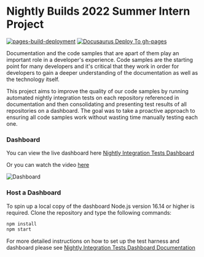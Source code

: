# Nightly Builds 2022 Summer Intern Project

[![pages-build-deployment](https://github.com/cqa-sandbox/cqa-dashboard-app/actions/workflows/pages/pages-build-deployment/badge.svg)](https://github.com/cqa-sandbox/cqa-dashboard-app/actions/workflows/pages/pages-build-deployment) [![Docusaurus Deploy To gh-pages](https://github.com/cqa-sandbox/cqa-dashboard-app/actions/workflows/github-pages.yml/badge.svg)](https://github.com/cqa-sandbox/cqa-dashboard-app/actions/workflows/github-pages.yml)

Documentation and the code samples that are apart of them play an important role in a developer's experience. Code samples are the starting point for many developers and it's critical that they work in order for developers to gain a deeper understanding of the documentation as well as the technology itself.

This project aims to improve the quality of our code samples by running automated nightly integration tests on each repository referenced in documentation and then consolidating and presenting test results of all repositories on a dashboard. The goal was to take a proactive approach to ensuring all code samples work without wasting time manually testing each one.

### Dashboard

You can view the live dashboard here [Nightly Integration Tests Dashboard](https://mspnp.github.io/intern-js-pipeline/)

Or you can watch the video [here](./static/media/demo.mp4)

![Dashboard](./docs/img/home-page.png)

### Host a Dashboard

To spin up a local copy of the dashboard Node.js version 16.14 or higher is required. Clone the repository and type the following commands:

```cmd
npm install
npm start
```

For more detailed instructions on how to set up the test harness and dashboard please see [Nightly Integration Tests Dashboard Documentation](https://mspnp.github.io/intern-js-pipeline/docs/intro)
